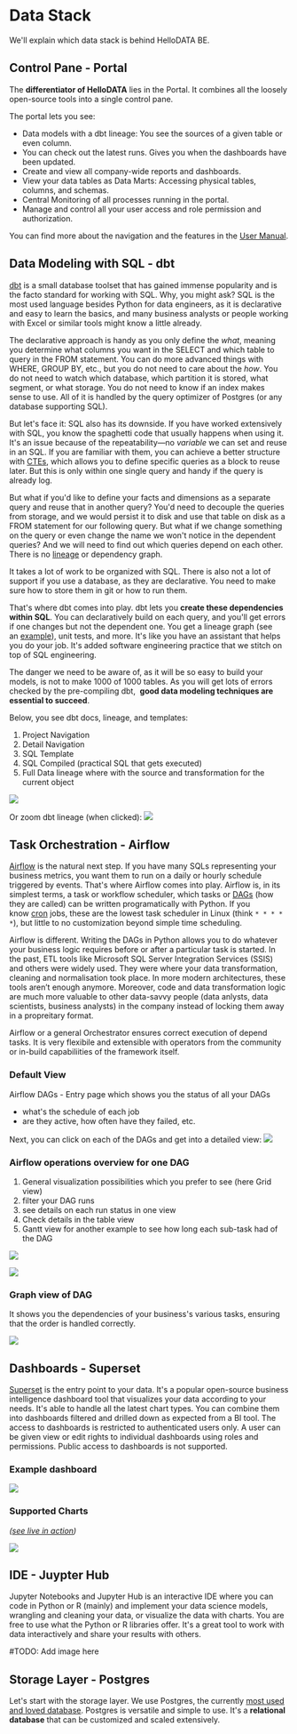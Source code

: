 # Data Stack
We'll explain which data stack is behind HelloDATA BE.

## Control Pane - Portal

The **differentiator of HelloDATA** lies in the Portal. It combines all the loosely open-source tools into a single control pane.

The portal lets you see:

- Data models with a dbt lineage: You see the sources of a given table or even column.
- You can check out the latest runs. Gives you when the dashboards have been updated.
- Create and view all company-wide reports and dashboards.
- View your data tables as Data Marts: Accessing physical tables, columns, and schemas.
- Central Monitoring of all processes running in the portal.
- Manage and control all your user access and role permission and authorization.

You can find more about the navigation and the features in the [User Manual](../manuals/user-manual.md).

## Data Modeling with SQL - dbt

[dbt](https://www.getdbt.com/) is a small database toolset that has gained immense popularity and is the facto standard for working with SQL. Why, you might ask? SQL is the most used language besides Python for data engineers, as it is declarative and easy to learn the basics, and many business analysts or people working with Excel or similar tools might know a little already.

The declarative approach is handy as you only define the _what_, meaning you determine what columns you want in the SELECT and which table to query in the FROM statement. You can do more advanced things with WHERE, GROUP BY, etc., but you do not need to care about the _how_. You do not need to watch which database, which partition it is stored, what segment, or what storage. You do not need to know if an index makes sense to use. All of it is handled by the query optimizer of Postgres (or any database supporting SQL).

But let's face it: SQL also has its downside. If you have worked extensively with SQL, you know the spaghetti code that usually happens when using it. It's an issue because of the repeatability—no _variable_ we can set and reuse in an SQL. If you are familiar with them, you can achieve a better structure with [CTEs](https://www.ssp.sh/brain/cte/), which allows you to define specific queries as a block to reuse later. But this is only within one single query and handy if the query is already log.

But what if you'd like to define your facts and dimensions as a separate query and reuse that in another query? You'd need to decouple the queries from storage, and we would persist it to disk and use that table on disk as a FROM statement for our following query. But what if we change something on the query or even change the name we won't notice in the dependent queries? And we will need to find out which queries depend on each other. There is no [lineage](https://dagster.io/glossary/data-lineage) or dependency graph.

It takes a lot of work to be organized with SQL. There is also not a lot of support if you use a database, as they are declarative. You need to make sure how to store them in git or how to run them.

That's where dbt comes into play. dbt lets you **create these dependencies within SQL**. You can declaratively build on each query, and you'll get errors if one changes but not the dependent one. You get a lineage graph (see an [example](https://docs.getdbt.com/terms/data-lineage)), unit tests, and more. It's like you have an assistant that helps you do your job. It's added software engineering practice that we stitch on top of SQL engineering.

The danger we need to be aware of, as it will be so easy to build your models, is not to make 1000 of 1000 tables. As you will get lots of errors checked by the pre-compiling dbt,  **good data modeling techniques are essential to succeed**.

Below, you see dbt docs, lineage, and templates:
1. Project Navigation
2. Detail Navigation
3. SQL Template
4. SQL Compiled (practical SQL that gets executed)
5. Full Data lineage where with the source and transformation for the current object

![](../images/1063555293.png)

Or zoom dbt lineage (when clicked):
![](../images/1063555295.png)


## Task Orchestration - Airflow

[Airflow](https://airflow.apache.org/) is the natural next step. If you have many SQLs representing your business metrics, you want them to run on a daily or hourly schedule triggered by events. That's where Airflow comes into play. Airflow is, in its simplest terms, a task or workflow scheduler, which tasks or [DAGs](https://www.ssp.sh/brain/dag/) (how they are called) can be written programatically with Python. If you know [cron](https://en.wikipedia.org/wiki/Cron) jobs, these are the lowest task scheduler in Linux (think `* * * * *`), but little to no customization beyond simple time scheduling.

Airflow is different. Writing the DAGs in Python allows you to do whatever your business logic requires before or after a particular task is started. In the past, ETL tools like Microsoft SQL Server Integration Services (SSIS) and others were widely used. They were where your data transformation, cleaning and normalisation took place. In more modern architectures, these tools aren’t enough anymore. Moreover, code and data transformation logic are much more valuable to other data-savvy people (data anlysts, data scientists, business analysts) in the company instead of locking them away in a propreitary format.

Airflow or a general Orchestrator ensures correct execution of depend tasks. It is very flexibile and extensible with operators from the community or in-build capabiliities of the framework itself.

### Default View
Airflow DAGs - Entry page which shows you the status of all your DAGs
- what's the schedule of each job
- are they active, how often have they failed, etc.

Next, you can click on each of the DAGs and get into a detailed view:
![](https://airflow.apache.org/docs/apache-airflow/stable/_images/dags.png)

### Airflow operations overview for one DAG

1. General visualization possibilities which you prefer to see (here Grid view)
2. filter your DAG runs
3. see details on each run status in one view 
4. Check details in the table view
5. Gantt view for another example to see how long each sub-task had of the DAG

![](../images/1063555296.png)

![](../images/1063555298.png)

### Graph view of DAG
It shows you the dependencies of your business's various tasks, ensuring that the order is handled correctly.

![](../images/1063555299.png)
## Dashboards - Superset

[Superset](https://superset.apache.org/) is the entry point to your data. It's a popular open-source business intelligence dashboard tool that visualizes your data according to your needs. It's able to handle all the latest chart types. You can combine them into dashboards filtered and drilled down as expected from a BI tool. The access to dashboards is restricted to authenticated users only. A user can be given view or edit rights to individual dashboards using roles and permissions. Public access to dashboards is not supported.
### Example dashboard

![](../images/1062338737.png)
### Supported Charts
*([see live in action](https://superset.datatest.ch/chart/add))*

![](../images/1062338827.png)


## IDE - Juypter Hub

Jupyter Notebooks and Jupyter Hub is an interactive IDE where you can code in Python or R (mainly) and implement your data science models, wrangling and cleaning your data, or visualize the data with charts. You are free to use what the Python or R libraries offer. It's a great tool to work with data interactively and share your results with others.

#TODO: Add image here


## Storage Layer - Postgres

Let's start with the storage layer. We use Postgres, the currently [most used and loved database](https://survey.stackoverflow.co/2023/#section-most-popular-technologies-databases). Postgres is versatile and simple to use. It's a **relational database** that can be customized and scaled extensively.
